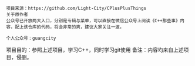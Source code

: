 	项目来源：https://github.com/Light-City/CPlusPlusThings
	关于原作者
	公众号已开放两大入口，分别是专辑与菜单，可以直接在微信公众号上阅读《C++那些事》内容，配上该仓库的代码，将会非常的爽，建议大家关注一波。

	个人公众号：guangcity
	

项目目的：参照上述项目，学习C++，同时学习git使用
备注：内容均来自上述项目，侵删。
